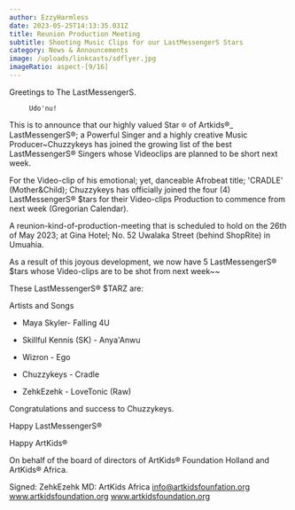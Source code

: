 ```yaml
---
author: EzzyHarmless
date: 2023-05-25T14:13:35.031Z
title: Reunion Production Meeting
subtitle: Shooting Music Clips for our LastMessengerS Stars
category: News & Announcements
image: /uploads/linkcasts/sdflyer.jpg
imageRatio: aspect-[9/16]
---
```

Greetings to The LastMessengerS.

         Udo'nu!

This is to announce that our highly valued Star 🔯 of Artkids®_
LastMessengerS®; a Powerful Singer and a highly creative Music Producer~Chuzzykeys has joined the growing list of  the best LastMessengerS® Singers whose Videoclips are planned to be short next week.

For the Video-clip of his emotional; yet, danceable Afrobeat title; 'CRADLE'
(Mother&Child); Chuzzykeys has officially joined the four (4)
LastMessengerS® $tars for their Video-clips Production to commence from next week (Gregorian Calendar).

A reunion-kind-of-production-meeting that is scheduled to hold on the 26th of May 2023; at Gina Hotel; No. 52 Uwalaka Street (behind ShopRite) in Umuahia.

As a result of this joyous development, we now have 5 LastMessengerS® $tars whose Video-clips are to be shot from next week~~

 These LastMessengerS® $TARZ are:

Artists and Songs

* Maya Skyler- Falling 4U

* Skillful Kennis (SK) - Anya'Anwu

* Wizron - Ego

* Chuzzykeys - Cradle

* ZehkEzehk - LoveTonic (Raw)

Congratulations and success to Chuzzykeys.

Happy LastMessengerS®

Happy ArtKids®

On behalf of the board of directors of ArtKids® Foundation Holland and ArtKids® Africa.

Signed:
ZehkEzehk
MD: ArtKids Africa
info@artkidsfounfation.org www.artkidsfoundation.org
www.artkidsfoundation.org